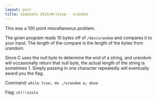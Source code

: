 ```yaml
---
layout: post
title: CodeGate 2015/Writeup - urandom
---
```


This was a 100 point miscellaneous problem.

The given program reads 10 bytes off of `/dev/urandom` and compares it to your input. The length of the compare is the length of the bytes from urandom.

Since C uses the null byte to determine the end of a string, and urandom will occasionally return that null byte, the actual length of the string is sometimes 1. Simply passing in one character repeatedly will eventually award you the flag.

Command: `while true; do ./urandom a; done`

Flag: `ch!!!zzola`
